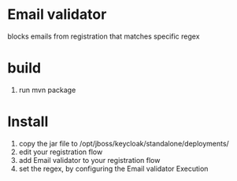 # Email validator

blocks emails from registration that matches specific regex

# build
1. run mvn package

# Install

1. copy the jar file to /opt/jboss/keycloak/standalone/deployments/
2. edit your registration flow
3. add Email validator to your registration flow
5. set the regex, by configuring the Email validator Execution
